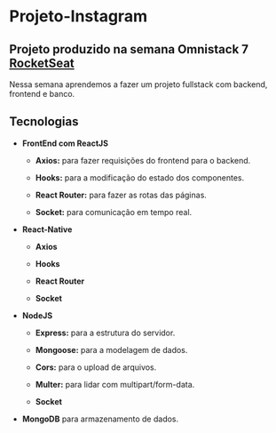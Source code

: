 # Projeto-Instagram
## Projeto produzido na semana Omnistack 7 [RocketSeat](https://rocketseat.com.br/)


 Nessa semana aprendemos a fazer um projeto fullstack com backend, frontend  e banco.

Tecnologias
---

- **FrontEnd com ReactJS**  

    -  **Axios:** para fazer requisições do frontend para o backend.


    -  **Hooks:** para a modificação do estado dos componentes.


    -  **React Router:** para fazer as rotas das páginas.  


    -  **Socket:**  para comunicação em tempo real.  


- **React-Native**

    - **Axios**  

    - **Hooks**  

    - **React Router**  

    - **Socket**

- **NodeJS**

    -  **Express:** para a estrutura do servidor.

    -  **Mongoose:** para a modelagem de dados.

    -  **Cors:** para o upload de arquivos.
    
    -  **Multer:** para lidar com multipart/form-data.

    -  **Socket**

- **MongoDB** para armazenamento de dados.
